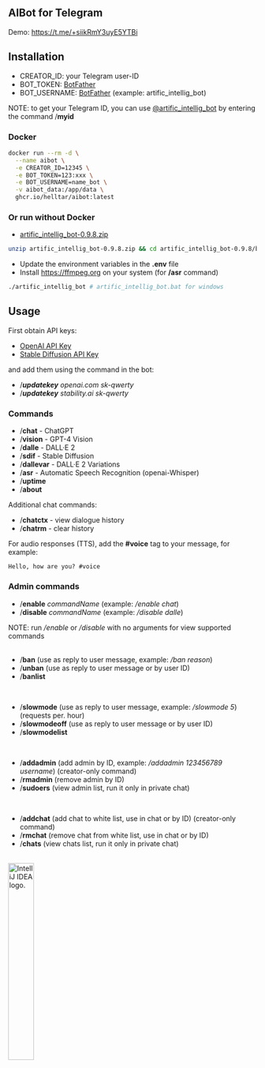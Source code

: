 AIBot for Telegram
--------------------

Demo: https://t.me/+siikRmY3uyE5YTBi

Installation
------------

- CREATOR_ID: your Telegram user-ID
- BOT_TOKEN: [BotFather](https://t.me/BotFather)
- BOT_USERNAME: [BotFather](https://t.me/BotFather) (example: artific_intellig_bot)

NOTE: to get your Telegram ID, you can use [@artific_intellig_bot](https://t.me/artific_intellig_bot) by entering the command /**myid**

### Docker

```bash
docker run --rm -d \
  --name aibot \
  -e CREATOR_ID=12345 \
  -e BOT_TOKEN=123:xxx \
  -e BOT_USERNAME=name_bot \
  -v aibot_data:/app/data \
  ghcr.io/helltar/aibot:latest
```

### Or run without Docker

- [artific_intellig_bot-0.9.8.zip](https://github.com/Helltar/artific_intellig_bot/releases/download/0.9.8/artific_intellig_bot-0.9.8.zip)

```bash
unzip artific_intellig_bot-0.9.8.zip && cd artific_intellig_bot-0.9.8/bin
```

- Update the environment variables in the **.env** file
- Install https://ffmpeg.org on your system (for **/asr** command)

```bash
./artific_intellig_bot # artific_intellig_bot.bat for windows
```

Usage
-----

First obtain API keys:

- [OpenAI API Key](https://platform.openai.com/api-keys)
- [Stable Diffusion API Key](https://platform.stability.ai/account/keys)

and add them using the command in the bot:

- /**_updatekey_** _openai.com sk-qwerty_
- /**_updatekey_** _stability.ai sk-qwerty_

### Commands

- /**chat** - ChatGPT
- /**vision** - GPT-4 Vision
- /**dalle** - DALL·E 2
- /**sdif** - Stable Diffusion
- /**dallevar** - DALL·E 2 Variations
- /**asr** - Automatic Speech Recognition (openai-Whisper)
- /**uptime**
- /**about**

Additional chat commands:

- /**chatctx** - view dialogue history
- /**chatrm** - clear history

For audio responses (TTS), add the **#voice** tag to your message, for example:

`Hello, how are you? #voice`

### Admin commands

- /**enable** _commandName_ (example: _/enable chat_)
- /**disable** _commandName_ (example: _/disable dalle_)

NOTE: run _/enable_ or _/disable_ with no arguments for view supported commands
<br>
<br>

- /**ban** (use as reply to user message, example: _/ban reason_)
- /**unban** (use as reply to user message or by user ID)
- /**banlist**
<br>

- /**slowmode** (use as reply to user message, example: _/slowmode 5_) (requests per. hour)
- /**slowmodeoff** (use as reply to user message or by user ID)
- /**slowmodelist**
<br>

- /**addadmin** (add admin by ID, example: _/addadmin 123456789 username_) (creator-only command)
- /**rmadmin** (remove admin by ID)
- /**sudoers** (view admin list, run it only in private chat)
<br>

- /**addchat** (add chat to white list, use in chat or by ID) (creator-only command)
- /**rmchat** (remove chat from white list, use in chat or by ID)
- /**chats** (view chats list, run it only in private chat)

<br>
<a href="https://jb.gg/OpenSourceSupport"><img src="https://resources.jetbrains.com/storage/products/company/brand/logos/IntelliJ_IDEA.png" alt="IntelliJ IDEA logo." width="32%"></a>
